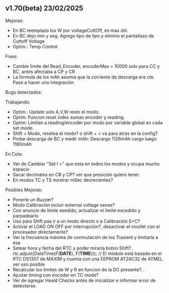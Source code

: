 ## v1.70(beta) 23/02/2025

 Mejoras:
  - En BC reemplazo los W por voltageCuttOff, es mas útil.
  - En BC dejo min y seg. Agrego tipo de lipo y elimino el pantallazo de Cuttoff Voltage
  - Optim.: Temp Control

  Fixes:
  - Cambie limite del Read_Encoder, encoderMax = 10000 solo para CC y BC, antes afectaba a CP y CR
  - La formula de los mAh asumia que la corriente de descarga era cte. Pase a hacer una integración
 
  Bugs detectados:
       
  Trabajando:
  - Optim.: Update solo A,V,W  resto el modo. 
  - Optim: Funcion reset index sumas encoder y reading.
  - Optim: Limitan a reading/encoder por modo por variable global en cada set mode.
  - Shift + Modo, resetea el modo? o shift + < va para atras en la config?
  - Probe descarga de BC y medir mAh: Descargo 1126mAh cargo luego 1180mAh 
  
  En Cola:
  - Ver de Cambiar "Set I =" que esta en todos los modos y ocupa mucho espacio
  - Sacar decimales en CR y CP? ver que presición quiero tener.
  - En modos TC y TS mostrar mSec decrecientes?

  Posibles Mejoras:
  - Ponerle un Buzzer?
  - Modo Calibracíón incluir external voltage sense?
  - Con anuncio de limite exedido, actualizar el limite excedido y parpadearlo
  - Uso para Shift paa ir a un modo directo o a Calibración S+C?
  - Activar el LOAD ON OFF por interrupción?, desactivar el mosfet con el procesador directamente?
  - Ver la frecuencia máxima de conmutación de los Trasient y limitarla a esa
  - Setear hora y fecha del RTC y poder mirarla boton Shift?.
      rtc.adjust(DateTime(F(__DATE__), F(__TIME__))); // El módulo está basado en el RTC DS1307 de MAXIM y cuenta con una EEPROM AT24C32 de ATMEL. ver uso posible
  - Recalcular los limites de W y R en funcion de la DC presente?..
  - Ajustar timing con encoder en TC mode?
  - Ver de agregar Heald Checks antes de inicializar e informar error de detectarse.
